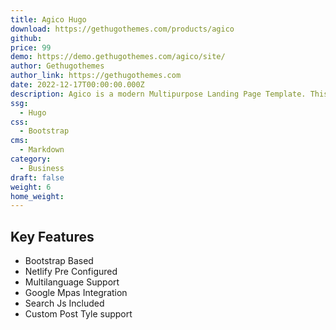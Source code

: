 ```yaml
---
title: Agico Hugo
download: https://gethugothemes.com/products/agico
github:
price: 99
demo: https://demo.gethugothemes.com/agico/site/
author: Gethugothemes
author_link: https://gethugothemes.com
date: 2022-12-17T00:00:00.000Z
description: Agico is a modern Multipurpose Landing Page Template. This premium Hugo theme is a Bootstrap framework-based landing page with neat and clean coding.
ssg:
  - Hugo
css:
  - Bootstrap
cms:
  - Markdown
category:
  - Business
draft: false
weight: 6
home_weight: 
---
```


## Key Features

- Bootstrap Based
- Netlify Pre Configured
- Multilanguage Support
- Google Mpas Integration
- Search Js Included
- Custom Post Tyle support
